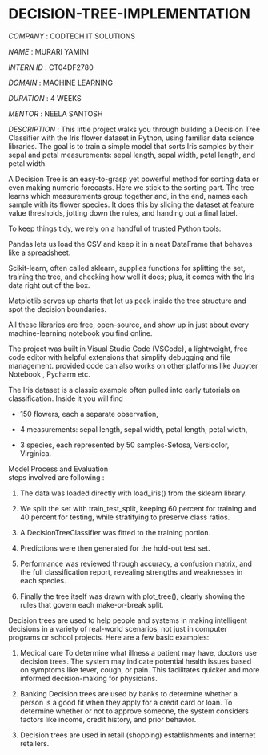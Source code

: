 # DECISION-TREE-IMPLEMENTATION

*COMPANY* : CODTECH IT SOLUTIONS

*NAME* : MURARI YAMINI

*INTERN ID* : CT04DF2780

*DOMAIN* : MACHINE LEARNING

*DURATION* : 4 WEEKS

*MENTOR* : NEELA SANTOSH

*DESCRIPTION* : This little project walks you through building a Decision Tree Classifier with the Iris flower dataset in Python, using familiar data science libraries. The goal is to train a simple model that sorts Iris samples by their sepal and petal measurements: sepal length, sepal width, petal length, and petal width.

A Decision Tree is an easy-to-grasp yet powerful method for sorting data or even making numeric forecasts. Here we stick to the sorting part. The tree learns which measurements group together and, in the end, names each sample with its flower species. It does this by slicing the dataset at feature value thresholds, jotting down the rules, and handing out a final label.

To keep things tidy, we rely on a handful of trusted Python tools:

Pandas lets us load the CSV and keep it in a neat DataFrame that behaves like a spreadsheet.

Scikit-learn, often called sklearn, supplies functions for splitting the set, training the tree, and checking how well it does; plus, it comes with the Iris data right out of the box.

Matplotlib serves up charts that let us peek inside the tree structure and spot the decision boundaries.

All these libraries are free, open-source, and show up in just about every machine-learning notebook you find online.

The project was built in Visual Studio Code (VSCode), a lightweight, free code editor with helpful extensions that simplify debugging and file management. provided code can also works on other platforms like Jupyter Notebook , Pycharm etc.

The Iris dataset is a classic example often pulled into early tutorials on classification. Inside it you will find

- 150 flowers, each a separate observation, 

- 4 measurements: sepal length, sepal width, petal length, petal width, 

- 3 species, each represented by 50 samples-Setosa, Versicolor, Virginica.

Model Process and Evaluation  
steps involved are following :
1. The data was loaded directly with load_iris() from the sklearn library.

2. We split the set with train_test_split, keeping 60 percent for training and 40 percent for testing, while stratifying to preserve class ratios.

3. A DecisionTreeClassifier was fitted to the training portion.

4. Predictions were then generated for the hold-out test set.

5. Performance was reviewed through accuracy, a confusion matrix, and the full classification report, revealing strengths and weaknesses in each species.

6. Finally the tree itself was drawn with plot_tree(), clearly showing the rules that govern each make-or-break split.

Decision trees are used to help people and systems in making intelligent decisions in a variety of real-world scenarios, not just in computer programs or school projects. Here are a few basic examples:
1. Medical care
To determine what illness a patient may have, doctors use decision trees. The system may indicate potential health issues based on symptoms like fever, cough, or pain. This facilitates quicker and more informed decision-making for physicians.
2. Banking Decision trees are used by banks to determine whether a person is a good fit when they apply for a credit card or loan. To determine whether or not to approve someone, the system considers factors like income, credit history, and prior behavior.

3. Decision trees are used in retail (shopping) establishments and internet retailers.
